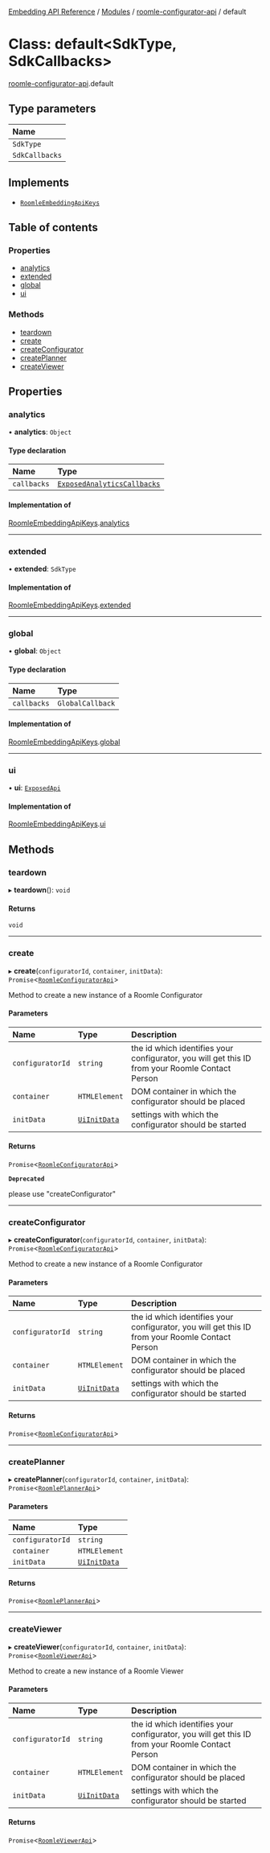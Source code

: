 [Embedding API Reference](../README.md) / [Modules](../modules/README.md) / [roomle-configurator-api](../modules/roomle_configurator_api.md) / default

# Class: default\<SdkType, SdkCallbacks\>

[roomle-configurator-api](../modules/roomle_configurator_api.md).default

## Type parameters

| Name |
| :------ |
| `SdkType` |
| `SdkCallbacks` |

## Implements

- [`RoomleEmbeddingApiKeys`](../interfaces/roomle_configurator_api.RoomleEmbeddingApiKeys.md)

## Table of contents

### Properties

- [analytics](roomle_configurator_api.default.md#analytics)
- [extended](roomle_configurator_api.default.md#extended)
- [global](roomle_configurator_api.default.md#global)
- [ui](roomle_configurator_api.default.md#ui)

### Methods

- [teardown](roomle_configurator_api.default.md#teardown)
- [create](roomle_configurator_api.default.md#create)
- [createConfigurator](roomle_configurator_api.default.md#createconfigurator)
- [createPlanner](roomle_configurator_api.default.md#createplanner)
- [createViewer](roomle_configurator_api.default.md#createviewer)

## Properties

### analytics

• **analytics**: `Object`

#### Type declaration

| Name | Type |
| :------ | :------ |
| `callbacks` | [`ExposedAnalyticsCallbacks`](exposed_analytics_callbacks.ExposedAnalyticsCallbacks.md) |

#### Implementation of

[RoomleEmbeddingApiKeys](../interfaces/roomle_configurator_api.RoomleEmbeddingApiKeys.md).[analytics](../interfaces/roomle_configurator_api.RoomleEmbeddingApiKeys.md#analytics)

___

### extended

• **extended**: `SdkType`

#### Implementation of

[RoomleEmbeddingApiKeys](../interfaces/roomle_configurator_api.RoomleEmbeddingApiKeys.md).[extended](../interfaces/roomle_configurator_api.RoomleEmbeddingApiKeys.md#extended)

___

### global

• **global**: `Object`

#### Type declaration

| Name | Type |
| :------ | :------ |
| `callbacks` | `GlobalCallback` |

#### Implementation of

[RoomleEmbeddingApiKeys](../interfaces/roomle_configurator_api.RoomleEmbeddingApiKeys.md).[global](../interfaces/roomle_configurator_api.RoomleEmbeddingApiKeys.md#global)

___

### ui

• **ui**: [`ExposedApi`](exposed_api.ExposedApi.md)

#### Implementation of

[RoomleEmbeddingApiKeys](../interfaces/roomle_configurator_api.RoomleEmbeddingApiKeys.md).[ui](../interfaces/roomle_configurator_api.RoomleEmbeddingApiKeys.md#ui)

## Methods

### teardown

▸ **teardown**(): `void`

#### Returns

`void`

___

### create

▸ **create**(`configuratorId`, `container`, `initData`): `Promise`\<[`RoomleConfiguratorApi`](../modules/roomle_configurator_api.md#roomleconfiguratorapi)\>

Method to create a new instance of a Roomle Configurator

#### Parameters

| Name | Type | Description |
| :------ | :------ | :------ |
| `configuratorId` | `string` | the id which identifies your configurator, you will get this ID from your Roomle Contact Person |
| `container` | `HTMLElement` | DOM container in which the configurator should be placed |
| `initData` | [`UiInitData`](../interfaces/types.UiInitData.md) | settings with which the configurator should be started |

#### Returns

`Promise`\<[`RoomleConfiguratorApi`](../modules/roomle_configurator_api.md#roomleconfiguratorapi)\>

**`Deprecated`**

please use "createConfigurator"

___

### createConfigurator

▸ **createConfigurator**(`configuratorId`, `container`, `initData`): `Promise`\<[`RoomleConfiguratorApi`](../modules/roomle_configurator_api.md#roomleconfiguratorapi)\>

Method to create a new instance of a Roomle Configurator

#### Parameters

| Name | Type | Description |
| :------ | :------ | :------ |
| `configuratorId` | `string` | the id which identifies your configurator, you will get this ID from your Roomle Contact Person |
| `container` | `HTMLElement` | DOM container in which the configurator should be placed |
| `initData` | [`UiInitData`](../interfaces/types.UiInitData.md) | settings with which the configurator should be started |

#### Returns

`Promise`\<[`RoomleConfiguratorApi`](../modules/roomle_configurator_api.md#roomleconfiguratorapi)\>

___

### createPlanner

▸ **createPlanner**(`configuratorId`, `container`, `initData`): `Promise`\<[`RoomlePlannerApi`](../modules/roomle_configurator_api.md#roomleplannerapi)\>

#### Parameters

| Name | Type |
| :------ | :------ |
| `configuratorId` | `string` |
| `container` | `HTMLElement` |
| `initData` | [`UiInitData`](../interfaces/types.UiInitData.md) |

#### Returns

`Promise`\<[`RoomlePlannerApi`](../modules/roomle_configurator_api.md#roomleplannerapi)\>

___

### createViewer

▸ **createViewer**(`configuratorId`, `container`, `initData`): `Promise`\<[`RoomleViewerApi`](../modules/roomle_configurator_api.md#roomleviewerapi)\>

Method to create a new instance of a Roomle Viewer

#### Parameters

| Name | Type | Description |
| :------ | :------ | :------ |
| `configuratorId` | `string` | the id which identifies your configurator, you will get this ID from your Roomle Contact Person |
| `container` | `HTMLElement` | DOM container in which the configurator should be placed |
| `initData` | [`UiInitData`](../interfaces/types.UiInitData.md) | settings with which the configurator should be started |

#### Returns

`Promise`\<[`RoomleViewerApi`](../modules/roomle_configurator_api.md#roomleviewerapi)\>
